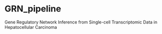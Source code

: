 # GRN_pipeline
Gene Regulatory Network Inference from Single-cell Transcriptomic Data in Hepatocellular Carcinoma
